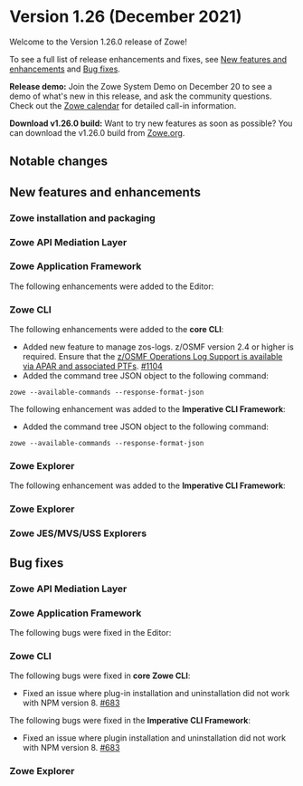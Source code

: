 # Version 1.26 (December 2021)

Welcome to the Version 1.26.0 release of Zowe! 

To see a full list of release enhancements and fixes, see [New features and enhancements](#new-features-and-enhancements) and [Bug fixes](#bug-fixes). 


**Release demo:** Join the Zowe System Demo on December 20 to see a demo of what's new in this release, and ask the community questions. Check out the [Zowe calendar](https://lists.openmainframeproject.org/g/zowe-dev/calendar1) for detailed call-in information.

**Download v1.26.0 build:** Want to try new features as soon as possible? You can download the v1.26.0 build from [Zowe.org](https://www.zowe.org/download.html).

## Notable changes

## New features and enhancements

### Zowe installation and packaging

### Zowe API Mediation Layer

### Zowe Application Framework

The following enhancements were added to the Editor:

### Zowe CLI

The following enhancements were added to the **core CLI**:

* Added new feature to manage zos-logs. z/OSMF version 2.4 or higher is required. Ensure that the [z/OSMF Operations Log Support is available via APAR and associated PTFs](https://www.ibm.com/support/pages/apar/PH35930). [#1104](https://github.com/zowe/zowe-cli/issues/1104)
* Added the command tree JSON object to the following command:

```
zowe --available-commands --response-format-json
```

The following enhancement was added to the **Imperative CLI Framework**:

* Added the command tree JSON object to the following command:

```
zowe --available-commands --response-format-json
```

### Zowe Explorer

The following enhancement was added to the **Imperative CLI Framework**:

### Zowe Explorer

### Zowe JES/MVS/USS Explorers

## Bug fixes

### Zowe API Mediation Layer

### Zowe Application Framework

The following bugs were fixed in the Editor:

### Zowe CLI

The following bugs were fixed in **core Zowe CLI**:

* Fixed an issue where plug-in installation and uninstallation did not work with NPM version 8. [#683](https://github.com/zowe/imperative/issues/683)

The following bugs were fixed in the **Imperative CLI Framework**:

* Fixed an issue where plugin installation and uninstallation did not work with NPM version 8. [#683](https://github.com/zowe/imperative/issues/683)


### Zowe Explorer
